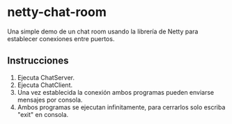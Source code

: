 # netty-chat-room

Una simple demo de un chat room usando la librería de Netty para establecer
conexiones entre puertos.

## Instrucciones

1. Ejecuta ChatServer.
2. Ejecuta ChatClient.
3. Una vez establecida la conexión ambos programas pueden enviarse mensajes por consola.
4. Ambos programas se ejecutan infinitamente, para cerrarlos solo escriba "exit" en
   consola.